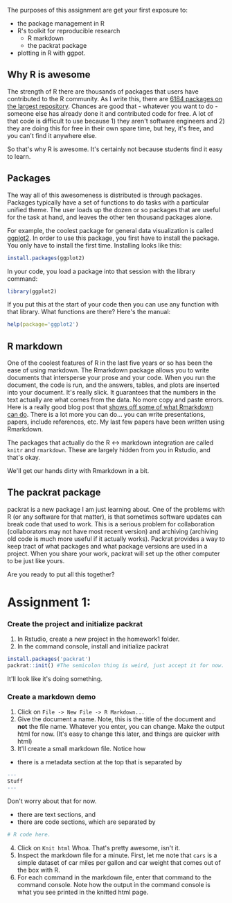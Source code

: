 The purposes of this assignment are get your first exposure to:

- the package management in R
- R's toolkit for reproducible research
    - R markdown
    - the packrat package
- plotting in R with ggpot.

## Why R is awesome

The strength of R there are thousands of packages that users have contributed to the R community. As I write this, there are [6184 packages on the largest repository](http://cran.r-project.org/web/packages/).   Chances are good that - whatever you want to do - someone else has already done it and contributed code for free.  A lot of that code is difficult to  use because 1) they aren't software engineers and 2) they are doing this for free in their own spare time, but hey, it's free, and you can't find it anywhere else.

So that's why R is awesome. It's certainly not because students find it easy to learn.

## Packages

The way all of this awesomeness is distributed is through packages.  Packages typically have a set of functions to do tasks with a particular unified theme.  The user loads up the dozen or so packages that are useful for the task at hand, and leaves the other ten thousand packages alone.

For example, the coolest package for general data visualization is called [ggplot2](http://ggplot2.org/).  In order to use this package, you first have to install the package.  You only have to install the first time.  Installing looks like this:
```R
install.packages(ggplot2)
```

In your code, you load a package into that session with the library command:
```R
library(ggplot2)
```

If you put this at the start of your code then you can use any function with that library.  What functions are there?  Here's the manual:
```R
help(package='ggplot2')
```
## R markdown

One of the coolest features of R in the last five years or so has been the ease of using markdown.  The Rmarkdown package allows you to write documents that intersperse your prose and your code.  When you run the document, the code is run, and the answers, tables, and plots are inserted into your document.  It's really slick.  It guarantees that the numbers in the text actually are what comes from the data.  No more copy and paste errors. Here is a really good blog post that [shows off some of what Rmarkdown can do](http://jeromyanglim.blogspot.com/2012/05/getting-started-with-r-markdown-knitr.html).  There is a lot more you can do... you can write presentations, papers, include references, etc.  My last few papers have been written using Rmarkdown.

The packages that actually do the R <-> markdown integration are called `knitr` and `rmarkdown`.  These are largely hidden from you in Rstudio, and that's okay.

We'll get our hands dirty with Rmarkdown in a bit.

## The packrat package

packrat is a new package I am just learning about.  One of the problems with R (or any software for that matter), is that sometimes software updates can break code that used to work.  This is a serious problem for collaboration (collaborators may not have most recent version) and archiving (archiving old code is much more useful if it actually works).  Packrat provides a way to keep tract of what packages and what package versions are used in a project.  When you share your work, packrat will set up the other computer to be just like yours.

Are you ready to put all this together?


# Assignment 1:


### Create the project and initialize packrat

1. In Rstudio, create a new project in the homework1 folder.  
2. In the command console, install and initialize packrat
```R
install.packages('packrat')
packrat::init() #The semicolon thing is weird, just accept it for now.
```
It'll look like it's doing something.

### Create a markdown demo

1. Click on `File -> New File -> R Markdown...`
2. Give the document a name.  Note, this is the title of the document and **not** the file name.  Whatever you enter, you can change.  Make the output html for now.  (It's easy to change this later, and things are quicker with html)
3. It'll create a small markdown file.  Notice how
 - there is a metadata section at the top that is separated by
 ```R
 ---
 Stuff
 ---
 ```
 Don't worry about that for now.
 - there are text sections, and
 - there are code sections, which are separated by
 ```R
 # R code here.
 ```
 4. Click on `Knit html`
 Whoa.  That's pretty awesome, isn't it.
 5. Inspect the markdown file for a minute.  First, let me note that `cars` is a simple dataset of car miles per gallon and car weight that comes out of the box with R.
 6. For each command in the markdown file, enter that command to the command console.  Note how the output in the command console is what you see printed in the knitted html page.
